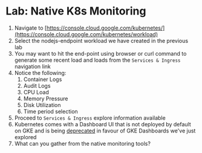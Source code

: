 # Lab: Native K8s Monitoring

1. Navigate to [https://console.cloud.google.com/kubernetes/](https://console.cloud.google.com/kubernetes/workload)
2. Select the nodejs-endpoint workload we have created in the previous lab
3. You may want to hit the end-point using browser or curl command to generate some recent load and loads from the `Services & Ingress` navigation link
4. Notice the following:
   1. Container Logs
   2. Audit Logs
   3. CPU Load
   4. Memory Pressure
   5. Disk Utilization
   6. Time period selection
5. Proceed to `Services & Ingress` explore information available
6. Kubernetes comes with a Dashboard UI that is not deployed by default on GKE and is being [deprecated](https://cloud.google.com/kubernetes-engine/docs/concepts/dashboards) in favour of GKE Dashboards we've just explored
7. What can you gather from the native monitoring tools?



